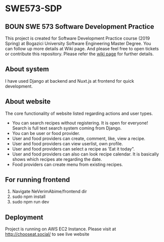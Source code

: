 # SWE573-SDP

## BOUN SWE 573 Software Development Practice
This project is created for Software Development Practice course (2019 Spring) at Bogazici University Software Engineering Master Degree. You can follow up more details at Wiki page. And please feel free to open tickets or contribute this repository.
Please refer the [wiki page](https://github.com/8hk/NeVerimAbime-Backend/wiki) for further details.

## About system
I have used Django at backend and Nuxt.js at frontend for quick development. 


## About website

The core functionality of website listed regarding actions and user types.

- You can search recipes without registering. It is open for everyone! Search is full text search system coming from Django.
- You can be user or food provider.
- User and food providers can create, comment, like, view  a recipe.
- User and food providers can view userlist, own profile. 
- User and food providers can select a recipe as 'Eat it today".
- User and food providers can also can look recipe calendar. It is basically shows which recipes ate regarding the date. 
- Food providers can create menu from existing recipes.


## For running frontend 

1. Navigate NeVerimAbime/frontend dir
2. sudo npm install
3. sudo npm run dev



## Deployment

Project is running on AWS EC2 Instance. Please visit at http://chooseat.social/ to see live website


